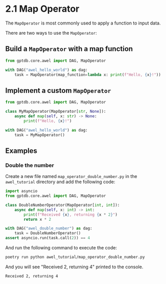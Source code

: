 # 2.1 Map Operator

The `MapOperator` is most commonly used to apply a function to input data.

There are two ways to use the `MapOperator`:

## Build a `MapOperator` with a map function

```python
from gptdb.core.awel import DAG, MapOperator

with DAG("awel_hello_world") as dag:
    task = MapOperator(map_function=lambda x: print(f"Hello, {x}!"))
```

## Implement a custom `MapOperator`

```python
from gptdb.core.awel import DAG, MapOperator

class MyMapOperator(MapOperator[str, None]):
    async def map(self, x: str) -> None:
        print(f"Hello, {x}!")

with DAG("awel_hello_world") as dag:
    task = MyMapOperator()
```

## Examples

### Double the number

Create a new file named `map_operator_double_number.py` in the `awel_tutorial` directory and add the following code:
```python
import asyncio
from gptdb.core.awel import DAG, MapOperator

class DoubleNumberOperator(MapOperator[int, int]):
    async def map(self, x: int) -> int:
        print(f"Received {x}, returning {x * 2}")
        return x * 2

with DAG("awel_double_number") as dag:
    task = DoubleNumberOperator()  
assert asyncio.run(task.call(2)) == 4
```

And run the following command to execute the code:
```bash
poetry run python awel_tutorial/map_operator_double_number.py
```

And you will see "Received 2, returning 4" printed to the console.
```bash
Received 2, returning 4
```
